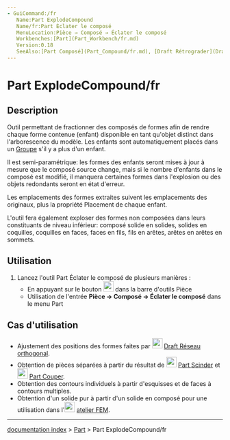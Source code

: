 ```yaml
---
- GuiCommand:/fr
   Name:Part ExplodeCompound
   Name/fr:Part Éclater le composé
   MenuLocation:Pièce → Composé → Éclater le composé
   Workbenches:[Part](Part_Workbench/fr.md)
   Version:0.18
   SeeAlso:[Part Composé](Part_Compound/fr.md), [Draft Rétrograder](Draft_Downgrade/fr.md)
---
```


# Part ExplodeCompound/fr

## Description

Outil permettant de fractionner des composés de formes afin de rendre chaque forme contenue (enfant) disponible en tant qu'objet distinct dans l'arborescence du modèle. Les enfants sont automatiquement placés dans un [Groupe](Std_Group/fr.md) s\'il y a plus d\'un enfant.

Il est semi-paramétrique: les formes des enfants seront mises à jour à mesure que le composé source change, mais si le nombre d\'enfants dans le composé est modifié, il manquera certaines formes dans l\'explosion ou des objets redondants seront en état d\'erreur.

Les emplacements des formes extraites suivent les emplacements des originaux, plus la propriété Placement de chaque enfant.

L\'outil fera également exploser des formes non composées dans leurs constituants de niveau inférieur: composé solide en solides, solides en coquilles, coquilles en faces, faces en fils, fils en arêtes, arêtes en arêtes en sommets.

## Utilisation

1.  Lancez l\'outil Part Éclater le composé de plusieurs manières :
    -   En appuyant sur le bouton <img alt="" src=images/Part_ExplodeCompound.svg  style="width:24px;"> dans la barre d\'outils Pièce
    -   Utilisation de l\'entrée **Pièce → Composé → Éclater le composé** dans le menu Part

## Cas d\'utilisation 

-   Ajustement des positions des formes faites par <img alt="" src=images/Draft_OrthoArray.svg  style="width:24px;"> [Draft Réseau orthogonal](Draft_OrthoArray/fr.md).
-   Obtention de pièces séparées à partir du résultat de <img alt="" src=images/Part_Slice.svg  style="width:24px;"> [Part Scinder](Part_Slice/fr.md) et <img alt="" src=images/Part_Cut.svg  style="width:24px;"> [Part Couper](Part_Cut/fr.md).
-   Obtention des contours individuels à partir d\'esquisses et de faces à contours multiples.
-   Obtention d\'un solide pur à partir d\'un solide en composé pour une utilisation dans l\'<img alt="" src=images/Workbench_FEM.svg  style="width:24px;"> [atelier FEM](FEM_Workbench/fr.md).

---
[documentation index](../README.md) > [Part](Part_Workbench.md) > Part ExplodeCompound/fr
